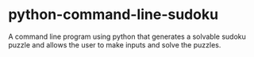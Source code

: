 # python-command-line-sudoku
A command line program using python that generates a solvable sudoku puzzle and allows the user to make inputs and solve the puzzles.
